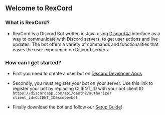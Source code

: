 ## **Welcome to RexCord** ##

### What is RexCord? ###
- RexCord is a Discord Bot written in Java using [Discord4J](https://github.com/austinv11/Discord4J) interface as a way to communicate with Discord servers, to get user actions and live updates. The bot offers a variety of commands and functionalities that eases the user experience on Discord servers.

### How can I get started? ###
- First you need to create a user bot on [Discord Developer Apps](https://discordapp.com/developers/applications/me)
- Secondly, you must register your bot on your server. Use this link to register your bot by replacing CLIENT_ID with your bot client ID
``
https://discordapp.com/api/oauth2/authorize?client_id=CLIENT_ID&scope=bot
``

- Finally download the bot and follow our [Setup Guide](https://github.com/Pedro12909/RexCord/wiki#installing-rexcord)!
